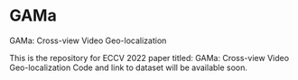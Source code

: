 # GAMa
GAMa: Cross-view Video Geo-localization

This is the repository for ECCV 2022 paper titled: GAMa: Cross-view Video Geo-localization
Code and link to dataset will be available soon.
